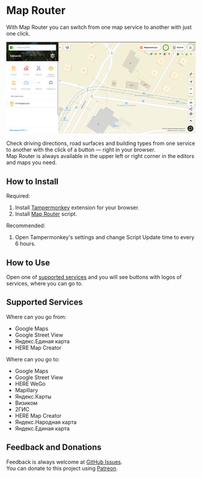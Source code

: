 # Map Router
With Map Router you can switch from one map service to another with just one click.

![Map Router Demo](https://raw.githubusercontent.com/vchkhr/map-router/main/img/demo.gif)

Check driving directions, road surfaces and building types from one service to another with the click of a button — right in your browser.\
Map Router is always available in the upper left or right corner in the editors and maps you need.

## How to Install
Required:
1. Install [Tampermonkey](https://www.tampermonkey.net/) extension for your browser.
2. Install [Map Router](https://raw.githubusercontent.com/vchkhr/map-router/main/map-router.user.js) script.

Recommended:
1. Open Tampermonkey's settings and change Script Update time to every 6 hours.

## How to Use
Open one of [supported services](#supported-services) and you will see buttons with logos of services, where you can go to.

## Supported Services
Where can you go from:
* Google Maps
* Google Street View
* Яндекс.Единая карта
* HERE Map Creator

Where can you go to:
* Google Maps
* Google Street View
* HERE WeGo
* Mapillary
* Яндекс.Карты
* Визиком
* 2ГИС
* HERE Map Creator
* Яндекс.Народная карта
* Яндекс.Единая карта

## Feedback and Donations
Feedback is always welcome at [GitHub Issues](https://github.com/vchkhr/map-router/issues).\
You can donate to this project using [Patreon](https://patreon.com/vchkhr).
